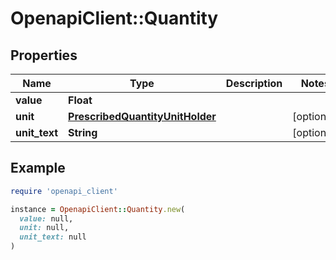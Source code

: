 # OpenapiClient::Quantity

## Properties

| Name | Type | Description | Notes |
| ---- | ---- | ----------- | ----- |
| **value** | **Float** |  |  |
| **unit** | [**PrescribedQuantityUnitHolder**](PrescribedQuantityUnitHolder.md) |  | [optional] |
| **unit_text** | **String** |  | [optional] |

## Example

```ruby
require 'openapi_client'

instance = OpenapiClient::Quantity.new(
  value: null,
  unit: null,
  unit_text: null
)
```

